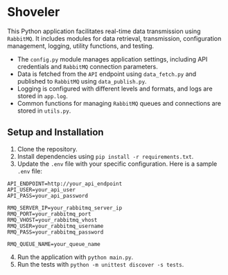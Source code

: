 # Shoveler

This Python application facilitates real-time data transmission using `RabbitMQ`. It includes modules for data retrieval, transmission, configuration management, logging, utility functions, and testing.

- The `config.py` module manages application settings, including API credentials and `RabbitMQ` connection parameters.
- Data is fetched from the `API` endpoint using `data_fetch.py` and published to `RabbitMQ` using `data_publish.py`.
- Logging is configured with different levels and formats, and logs are stored in `app.log`.
- Common functions for managing `RabbitMQ` queues and connections are stored in `utils.py`.

## Setup and Installation

1. Clone the repository.
2. Install dependencies using `pip install -r requirements.txt`.
3. Update the `.env` file with your specific configuration. Here is a sample `.env` file:
```
API_ENDPOINT=http://your_api_endpoint
API_USER=your_api_user
API_PASS=your_api_password

RMQ_SERVER_IP=your_rabbitmq_server_ip
RMQ_PORT=your_rabbitmq_port
RMQ_VHOST=your_rabbitmq_vhost
RMQ_USER=your_rabbitmq_username
RMQ_PASS=your_rabbitmq_password

RMQ_QUEUE_NAME=your_queue_name
```
4. Run the application with `python main.py`.
5. Run the tests with `python -m unittest discover -s tests`.
